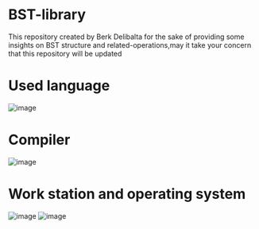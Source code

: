 # BST-library

This repository created by Berk Delibalta for the sake of providing some insights on BST structure and related-operations,may it take your concern that this repository will be updated

# Used language
![image](https://upload.wikimedia.org/wikipedia/commons/thumb/1/18/C_Programming_Language.svg/217px-C_Programming_Language.svg.png)

# Compiler
![image](https://img.shields.io/badge/CLion-000000?style=for-the-badge&logo=clion&logoColor=white)

# Work station and operating system

![image](https://img.shields.io/badge/Intel-Core_i5_10th-0071C5?style=for-the-badge&logo=intel&logoColor=white)
![image](https://img.shields.io/badge/Windows-0078D6?style=for-the-badge&logo=windows&logoColor=white)
